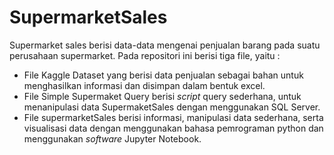 # SupermarketSales
Supermarket sales berisi data-data mengenai penjualan barang pada suatu perusahaan supermarket.
Pada repositori ini berisi tiga file, yaitu :
- File Kaggle Dataset yang berisi data penjualan sebagai bahan untuk menghasilkan informasi dan disimpan dalam bentuk excel.
- File Simple Supermaket Query berisi <i>script</i> query sederhana, untuk menanipulasi data SupermaketSales dengan menggunakan SQL Server.
- File supermarketSales berisi informasi, manipulasi data sederhana, serta visualisasi data dengan menggunakan bahasa pemrograman python dan menggunakan <i>software</i> Jupyter Notebook.
